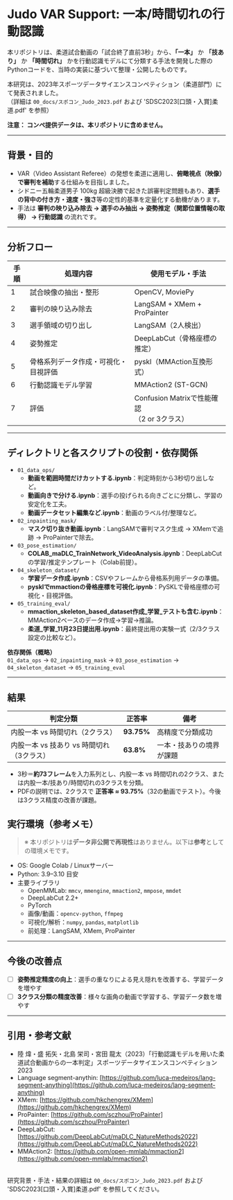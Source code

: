 # Judo VAR Support: 一本/時間切れの行動認識

本リポジトリは、柔道試合動画の「試合終了直前3秒」から、**「一本」** か **「技あり」** か **「時間切れ」** かを行動認識モデルにて分類する手法を開発した際のPythonコードを、当時の実装に基づいて整理・公開したものです。

本研究は、2023年スポーツデータサイエンスコンペティション（柔道部門）にて発表されました。
<br>（詳細は `00_docs/スポコン_Judo_2023.pdf` および 'SDSC2023[口頭・入賞]柔道.pdf' を参照）

**注意： コンペ提供データは、本リポジトリに含めません。**

---

## 背景・目的
- VAR（Video Assistant Referee）の発想を柔道に適用し、**俯瞰視点（映像）で審判を補助**する仕組みを目指しました。  
- シドニー五輪柔道男子 100kg 超級決勝で起きた誤審判定問題もあり、**選手の背中の付き方・速度・強さ**等の定性的基準を定量化する動機があります。
- 手法は **審判の映り込み除去 → 選手のみ抽出 → 姿勢推定（関節位置情報の取得） → 行動認識** の流れです。
  
---

## 分析フロー

| 手順 | 処理内容 | 使用モデル・手法 |
|-----------|-----------|----------------|
| 1 | 試合映像の抽出・整形 | OpenCV, MoviePy |
| 2 | 審判の映り込み除去 | LangSAM + XMem + ProPainter |
| 3 | 選手領域の切り出し | LangSAM（2人検出） |
| 4 | 姿勢推定 | DeepLabCut（骨格座標の推定） |
| 5 | 骨格系列データ作成・可視化・目視評価 | pyskl（MMAction互換形式） |
| 6 | 行動認識モデル学習 | MMAction2 (ST-GCN) |
| 7 | 評価 | Confusion Matrixで性能確認<br>（2 or 3クラス） |

---

## ディレクトリと各スクリプトの役割・依存関係

- `01_data_ops/`
  - **動画を範囲時間だけカットする.ipynb**：判定時刻から3秒切り出しなど。
  - **動画向きで分ける.ipynb**：選手の投げられる向きごとに分類し、学習の安定化を工夫。
  - **動画データセット編集など.ipynb**：動画のラベル付/整理など。
- `02_inpainting_mask/`
  - **マスク切り抜き動画.ipynb**：LangSAMで審判マスク生成 → XMemで追跡 → ProPainterで除去。
- `03_pose_estimation/`
  - **COLAB_maDLC_TrainNetwork_VideoAnalysis.ipynb**：DeepLabCutの学習/推定テンプレート（Colab前提）。
- `04_skeleton_dataset/`
  - **学習データ作成.ipynb**：CSVやフレームから骨格系列用データの準備。
  - **pysklでmmactionの骨格座標を可視化.ipynb**：PySKLで骨格座標の可視化・目視評価。
- `05_training_eval/`
  - **mmaction_skeleton_based_dataset作成_学習_テストも含む.ipynb**：MMAction2ベースのデータ作成→学習→推論。
  - **柔道_学習_11月23日提出用.ipynb**：最終提出用の実験一式（2/3クラス設定の比較など）。

**依存関係（概略）**  
`01_data_ops` → `02_inpainting_mask` → `03_pose_estimation` → `04_skeleton_dataset` → `05_training_eval`

---

## 結果

| 判定分類                      | 正答率        | 備考           |
| ------------------------- | ---------- | ------------ |
| 内股一本 vs 時間切れ（2クラス）        | **93.75%** | 高精度で分類成功     |
| 内股一本 vs 技あり vs 時間切れ（3クラス） | **63.8%**  | 一本・技ありの境界が課題 |

- 3秒＝**約73フレーム**を入力系列とし、内股一本 vs 時間切れの2クラス、または内股一本/技あり/時間切れの3クラスを分類。
- PDFの説明では、2クラスで **正答率 ≈ 93.75%**（32の動画でテスト）。今後は3クラス精度の改善が課題。  

## 実行環境（参考メモ）

> ※ 本リポジトリは**データ非公開で再現性**はありません。以下は**参考**としての環境メモです。

- OS: Google Colab / Linuxサーバー
- Python: 3.9–3.10 目安
- 主要ライブラリ
  - OpenMMLab: `mmcv`, `mmengine`, `mmaction2`, `mmpose`, `mmdet`
  - DeepLabCut 2.2+
  - PyTorch
  - 画像/動画：`opencv-python`, `ffmpeg`
  - 可視化/解析：`numpy`, `pandas`, `matplotlib`
  - 前処理：LangSAM, XMem, ProPainter

---

## 今後の改善点
- [ ] **姿勢推定精度の向上**：選手の重なりによる見え隠れを改善する、学習データを増やす
- [ ] **3クラス分類の精度改善**：様々な画角の動画で学習する、学習データ数を増やす

---

## 引用・参考文献
* 陸 煒・盛 拓矢・北島 栄司・宮田 龍太（2023）「行動認識モデルを用いた柔道試合動画からの一本判定」スポーツデータサイエンスコンペティション2023
* Language segment-anythin: [https://github.com/luca-medeiros/lang-segment-anything](https://github.com/luca-medeiros/lang-segment-anything)
* XMem: [https://github.com/hkchengrex/XMem](https://github.com/hkchengrex/XMem)
* ProPainter: [https://github.com/sczhou/ProPainter](https://github.com/sczhou/ProPainter)
* DeepLabCut: [https://github.com/DeepLabCut/maDLC_NatureMethods2022](https://github.com/DeepLabCut/maDLC_NatureMethods2022)
* MMAction2: [https://github.com/open-mmlab/mmaction2](https://github.com/open-mmlab/mmaction2)

<br>研究背景・手法・結果の詳細は `00_docs/スポコン_Judo_2023.pdf` および 'SDSC2023[口頭・入賞]柔道.pdf' を参照してください。  
